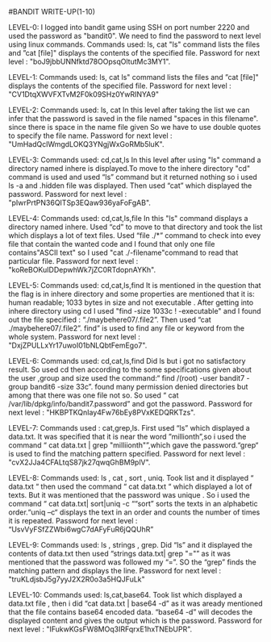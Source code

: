 #BANDIT WRITE-UP(1-10)

LEVEL-0:
        I logged into bandit game using SSH on port number 2220 and used the 
	  password as "bandit0". We need to find the password to next level using linux commands.
 Commands used: ls, cat
        "ls" command lists the files and ”cat [file]" displays the contents of the  specified file.
        Password for next level : "boJ9jbbUNNfktd78OOpsqOltutMc3MY1".   
     
LEVEL-1:
        Commands used: ls, cat
        ls" command lists the files and ”cat [file]" displays the contents of the specified file.
        Password for next level : "CV1DtqXWVFXTvM2F0k09SHz0YwRINYA9"

LEVEL-2:
         Commands used: ls, cat
         In this level after taking the list we can infer that the  password is saved in the file named "spaces in this filename". since there is space  in the name file given So we have to use double quotes to specify the file name. 
         Password for next level : "UmHadQclWmgdLOKQ3YNgjWxGoRMb5luK".

LEVEL-3:
         Commands used: cd,cat,ls
         In this level after using "ls" command a directory named inhere is  displayed.To move to the inhere directory "cd" command is used and used “ls” command but it returned nothing so i used ls -a and .hidden file was   displayed. Then used “cat” which displayed the password.
         Password for next level : "pIwrPrtPN36QITSp3EQaw936yaFoFgAB".

LEVEL-4:
         Commands used: cd,cat,ls,file
         In this "ls" command displays a directory named inhere. Used “cd” to move to that directory and took the list which displays a lot of text  files. Used “file ./*” command to check into evey file that contain the wanted code and I found that only one file contains"ASCII text" so I used "cat ./-filename"command to read that particular file.
         Password for next level : "koReBOKuIDDepwhWk7jZC0RTdopnAYKh".

LEVEL-5:
        Commands used: cd,cat,ls,find
        It is mentioned in the question that the flag is in inhere directory and some properties are mentioned that it is: human readable; 1033 bytes in size and not executable .
        After getting into inhere directory using cd I used "find -size 1033c ! -executable" and I found out the file specified : “./maybehere07/.file2”.
	  Then used “cat ./maybehere07/.file2”. find” is used to find any file or keyword from the whole system.
        Password for next level : "DxjZPULLxYr17uwoI01bNLQbtFemEgo7". 

LEVEL-6:
         Commands used: cd,cat,ls,find
         Did ls but i got  no satisfactory result. So used cd then according to the some specifications given about the user ,group and size used the command:“ find /(root) -user bandit7 -group bandit6 -size 33c”. found many permission denied directories but among that there was one file not so. 
	   So used “ cat  /var/lib/dpkg/info/bandit7.password” and got the password.
         Password for next level : "HKBPTKQnIay4Fw76bEy8PVxKEDQRKTzs".

LEVEL-7:
        Commands used : cat,grep,ls.
        First used “ls”  which displayed a data.txt. It was specified that it is near the word ”millionth”,so i used the command “ cat data.txt | grep "milliionth"”,which gave the password.“grep“ is used to find the matching pattern specified.
        Password for next level : "cvX2JJa4CFALtqS87jk27qwqGhBM9plV".

LEVEL-8:
        Commands used: ls , cat , sort , uniq.
        Took list and it displayed “ data.txt “ then used the command “ cat  data.txt “ which displayed a lot of texts. But it was mentioned that the password was unique . So i used the command “ cat data.txt| sort|uniq -c ““sort” sorts the texts in an alphabetic order.“uniq –c“ displays the text in an order and counts the number of times it is repeated.
        Password for next level : “UsvVyFSfZZWbi6wgC7dAFyFuR6jQQUhR”
           
LEVEL-9:
        Commands used: ls , strings , grep.
        Did “ls” and it displayed the contents of data.txt then used  “strings data.txt| grep "="” as it was mentioned that the password was followed my “=”. SO the “grep” finds the matching pattern and displays the line.
        Password for next level : "truKLdjsbJ5g7yyJ2X2R0o3a5HQJFuLk"

LEVEL-10:
        Commands used: ls,cat,base64.
        Took list which displayed a data.txt file , then i did 
	  “cat data.txt | base64 -d” as it was aready mentioned that the file contains base64 encoded data. “base64 -d” will decodes the displayed content and gives the output which is the password.
        Password for next level : "IFukwKGsFW8MOq3IRFqrxE1hxTNEbUPR".
